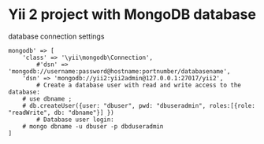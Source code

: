 Yii 2 project with MongoDB database
============================  

database connection settings

	mongodb' => [  
		'class' => '\yii\mongodb\Connection',  
    		#'dsn' => 'mongodb://username:password@hostname:portnumber/databasename',
		'dsn' => 'mongodb://yii2:yii2admin@127.0.0.1:27017/yii2',  
    		# Create a database user with read and write access to the database:
		# use dbname ;   
		# db.createUser({user: "dbuser", pwd: "dbuseradmin", roles:[{role: "readWrite", db: "dbname"}] })  
    		# Database user login:
		# mongo dbname -u dbuser -p dbduseradmin  
	]  
